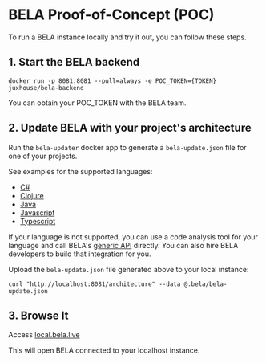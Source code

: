 # BELA Proof-of-Concept (POC)

To run a BELA instance locally and try it out, you can follow these steps.

## 1. Start the BELA backend

```
docker run -p 8081:8081 --pull=always -e POC_TOKEN={TOKEN} juxhouse/bela-backend
```
You can obtain your POC_TOKEN with the BELA team.


## 2. Update BELA with your project's architecture

Run the `bela-updater` docker app to generate a `bela-update.json` file for one of your projects.

See examples for the supported languages:
 - [C#](/updaters/.NET.md)
 - [Clojure](/updaters/Clojure.md)
 - [Java](/updaters/Java.md)
 - [Javascript](/updaters/Typescript.md)
 - [Typescript](/updaters/Typescript.md)

If your language is not supported, you can use a code analysis tool for your language and call BELA's [generic API](API.md) directly. You can also hire BELA developers to build that integration for you.

Upload the `bela-update.json` file generated above to your local instance:
```
curl "http://localhost:8081/architecture" --data @.bela/bela-update.json
```

## 3. Browse It

Access [local.bela.live](https://local.bela.live)

This will open BELA connected to your localhost instance.
